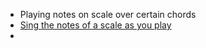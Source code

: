 - Playing notes on scale over certain chords
- [Sing the notes of a scale as you play](https://www.youtube.com/watch?v=NX61J18YcHk)
- 